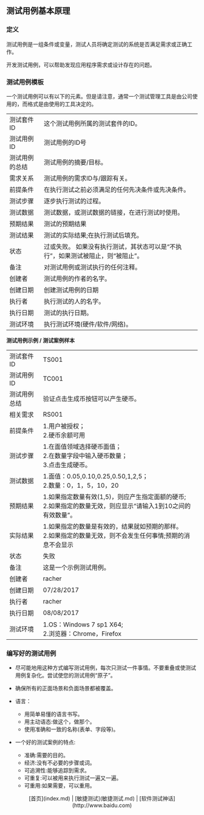 ## 测试用例基本原理

### 定义

测试用例是一组条件或变量，测试人员将确定测试的系统是否满足需求或正确工作。

开发测试用例，可以帮助发现应用程序需求或设计存在的问题。

### 测试用例模板

一个测试用例可以有以下的元素。但是请注意，通常一个测试管理工具是由公司使用的，而格式是由使用的工具决定的。

|                 |                       | 
|-----------------|-----------------------|
|测试套件ID|这个测试用例所属的测试套件的ID。 |
|测试用例ID|测试用例的ID号|
|测试用例的总结|测试用例的摘要/目标。|
|需求关系|测试用例的需求ID与/跟踪有关。|
|前提条件|在执行测试之前必须满足的任何先决条件或先决条件。|
|测试步骤|逐步执行测试的过程。|
|测试数据|测试数据，或测试数据的链接，在进行测试时使用。|
|预期结果|测试的预期结果|
|测试结果|测试的实际结果;在执行测试后填充。|
|状态|过或失败。 如果没有执行测试，其状态可以是“不执行”，如果测试被阻止，则“被阻止”。|
|备注|对测试用例或测试执行的任何注释。|
|创建者|测试用例的作者的名字。|
|创建日期|创建测试用例的日期|
|执行者|执行测试的人的名字。|
|执行日期|测试的执行日期。|
|测试环境|执行测试环境(硬件/软件/网络)。|

**测试用例示例 / 测试案例样本**

|                 |                       | 
|-----------------|-----------------------|
|测试套件ID|TS001 |
|测试用例ID|TC001|
|测试用例总结|验证点击生成币按钮可以产生硬币。|
|相关需求|RS001|
|前提条件|1.用户被授权； </br>2.硬币余额可用 |
|测试步骤|1.在面值领域选择硬币面值；</br>2.在数量字段中输入硬币数量；</br>3.点击生成硬币。|
|测试数据|1.面值：0.05,0.10,0.25,0.50,1,2,5；</br>2.数量：0，1，5，10，20|
|预期结果|1.如果指定数量有效(1,5)，则应产生指定面额的硬币;</br>2.如果指定的数量无效，则应显示“请输入1到10之间的有效数量”。|
|实际结果|1.如果指定的数量是有效的，结果就如预期的那样。</br>2.如果指定的数量无效，则不会发生任何事情;预期的消息不会显示|
|状态|失败|
|备注|这是一个示例测试用例。|
|创建者|racher|
|创建日期|07/28/2017|
|执行者|racher|
|执行日期|08/08/2017|
|测试环境|1.OS：Windows 7 sp1 X64;</br>2.浏览器：Chrome，Firefox|


### 编写好的测试用例

* 尽可能地用这种方式编写测试用例，每次只测试一件事情。不要重叠或使测试用例复杂化。尝试使您的测试用例“原子”。

* 确保所有的正面场景和负面场景都被覆盖。


* 语言：
	- 用简单易懂的语言书写。
	- 用主动语态:做这个，做那个。
	- 使用准确和一致的名称(表单、字段等)。
* 一个好的测试案例的特点:
	- 准确:需要的目的。
	- 经济:没有不必要的步骤或词。
	- 可追溯性:能够追踪到需求。
	- 可重复:可以被用来执行测试一遍又一遍。
	- 可重用:如果需要，可以重用。
  
 <center> [首页](index.md)  |  [敏捷测试](敏捷测试.md)  |  [软件测试神话](http://www.baidu.com) </center>
